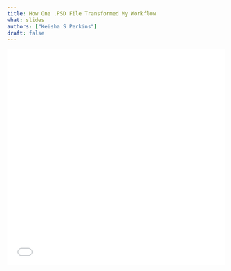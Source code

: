 ```yaml
---
title: How One .PSD File Transformed My Workflow
what: slides
authors: ["Keisha S Perkins"]
draft: false
---
```

<iframe src="//slides.com/kayesspea/deck/embed" style="width: 100%; min-height:500px" scrolling="no" frameborder="0" webkitallowfullscreen mozallowfullscreen allowfullscreen></iframe>